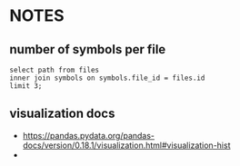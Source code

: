 # NOTES

## number of symbols per file

    select path from files
    inner join symbols on symbols.file_id = files.id
    limit 3;

## visualization docs

* https://pandas.pydata.org/pandas-docs/version/0.18.1/visualization.html#visualization-hist
* 
